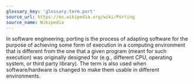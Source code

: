 ```yaml
---
glossary_key: 'glossary.term.port'
source_url: https://en.wikipedia.org/wiki/Porting
source_name: Wikipedia
---
```


In software engineering, porting is the process of adapting software for the purpose of achieving some form of execution in a computing environment that is different from the one that a given program (meant for such execution) was originally designed for (e.g., different CPU, operating system, or third party library). The term is also used when software/hardware is changed to make them usable in different environments.
